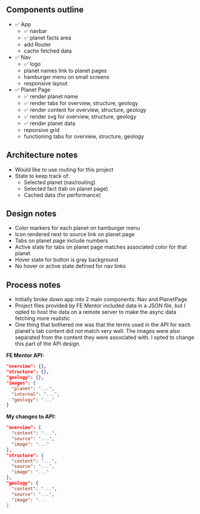 ## Components outline

- ✅ App
  - ✅ navbar
  - ✅ planet facts area
  - add Router
  - cache fetched data
- ✅ Nav
  - ✅ logo
  - planet names link to planet pages
  - hamburger menu on small screens
  - responsive layout
- ✅ Planet Page
  - ✅ render planet name
  - ✅ render tabs for overview, structure, geology
  - ✅ render content for overview, structure, geology
  - ✅ render svg for overview, structure, geology
  - ✅ render planet data
  - reponsive grid
  - functioning tabs for overview, structure, geology


## Architecture notes
- Would like to use routing for this project
- State to keep track of:
  - Selected planet (nav/routing)
  - Selected fact (tab on planet page)
  - Cached data (for performance)

## Design notes

- Color markers for each planet on hamburger menu
- Icon rendered next to source link on planet page
- Tabs on planet page include numbers
- Active state for tabs on planet page matches associated color for that planet
- Hover state for button is gray background
- No hover or active state defined for nav links

## Process notes
- Initially broke down app into 2 main components: Nav and PlanetPage
- Project files provided by FE Mentor included data in a JSON file, but I opted to host the data on a remote server to make the async data fetching more realistic
- One thing that bothered me was that the terms used in the API for each planet's tab content did not match very well. The images were also separated from the content they were associated with. I opted to change this part of the API design.

**FE Mentor API:**

```json
"overview": {},
"structure": {},
"geology": {},
"images": {
  "planet": "...",
  "internal": "...",
  "geology": "..."
}
```


**My changes to API:**
```json
"overview": {
  "content": "...",
  "source": "...",
  "image": "..."
},
"structure": {
  "content": "...",
  "source": "...",
  "image": "..."
},
"geology": {
  "content": "...",
  "source": "...",
  "image": "...
}
```


